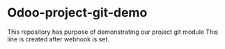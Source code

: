 # Odoo-project-git-demo
This repository has purpose of demonstrating our project git module
This line is created after webhook is set.
